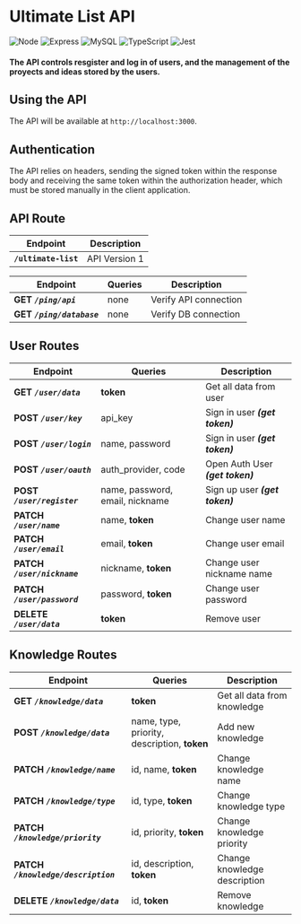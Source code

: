 # Ultimate List API
![Node](https://img.shields.io/badge/Node.js-43853D?style=for-the-badge&logo=node.js&logoColor=white) ![Express](https://img.shields.io/badge/Express.js-404D59?style=for-the-badge) ![MySQL](https://img.shields.io/badge/MySQL-005C84?style=for-the-badge&logo=mysql&logoColor=white) ![TypeScript](https://img.shields.io/badge/TypeScript-007ACC?style=for-the-badge&logo=typescript&logoColor=white) ![Jest](https://img.shields.io/badge/Jest-323330?style=for-the-badge&logo=Jest&logoColor=white) 

#### **The API controls resgister and log in of users, and the management of the proyects and ideas stored by the users.**

## Using the API

The API will be available at `http://localhost:3000`.

## Authentication

The API relies on headers, sending the signed token within the response body and receiving the same token within the authorization header, which must be stored manually in the client application.

## API Route

| Endpoint  | Description | 
| ------ | ------ |
| **`/ultimate-list`** | API Version 1 |

| Endpoint | Queries | Description | 
| ------ | ------ | ------ |
| **GET ***`/ping/api`***** | none | Verify API connection |
| **GET ***`/ping/database`***** | none | Verify DB connection |

## User Routes

| Endpoint | Queries | Description | 
| ------ | ------ | ------ |
| **GET ***`/user/data`***** | **token** | Get all data from user |
| **POST ***`/user/key`***** | api_key | Sign in user ***(get token)*** |
| **POST ***`/user/login`***** | name, password | Sign in user ***(get token)*** |
| **POST ***`/user/oauth`***** | auth_provider, code | Open Auth User ***(get token)*** |
| **POST ***`/user/register`***** | name, password, email, nickname | Sign up user  ***(get token)***  |
| **PATCH ***`/user/name`***** | name, **token** | Change user name |
| **PATCH ***`/user/email`***** | email, **token** | Change user email |
| **PATCH ***`/user/nickname`***** | nickname, **token** | Change user nickname name |
| **PATCH ***`/user/password`***** | password, **token** | Change user password |
| **DELETE ***`/user/data`***** | **token** | Remove user |

## Knowledge Routes

| Endpoint | Queries | Description | 
| ------ | ------ | ------ |
| **GET ***`/knowledge/data`***** | **token** | Get all data from knowledge |
| **POST ***`/knowledge/data`***** | name, type, priority, description, **token** | Add new knowledge |
| **PATCH ***`/knowledge/name`***** | id, name, **token** | Change knowledge name |
| **PATCH ***`/knowledge/type`***** | id, type, **token** | Change knowledge type |
| **PATCH ***`/knowledge/priority`***** | id, priority, **token** | Change knowledge priority |
| **PATCH ***`/knowledge/description`***** | id, description, **token** | Change knowledge description |
| **DELETE ***`/knowledge/data`***** | id, **token** | Remove knowledge |